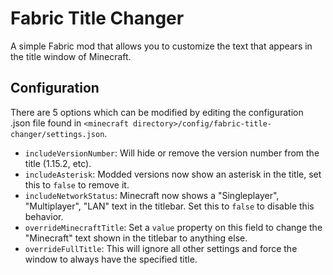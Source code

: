 # Fabric Title Changer

A simple Fabric mod that allows you to customize the text that appears in the title window of Minecraft.

## Configuration
There are 5 options which can be modified by editing the configuration .json file found in `<minecraft directory>/config/fabric-title-changer/settings.json`.

- `includeVersionNumber`: Will hide or remove the version number from the title (1.15.2, etc).
- `includeAsterisk`: Modded versions now show an asterisk in the title, set this to `false` to remove it.
- `includeNetworkStatus`: Minecraft now shows a "Singleplayer", "Multiplayer", "LAN" text in the titlebar. Set this to `false` to disable this behavior.
- `overrideMinecraftTitle`: Set a `value` property on this field to change the "Minecraft" text shown in the titlebar to anything else.
- `overrideFullTitle`: This will ignore all other settings and force the window to always have the specified title.